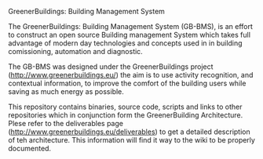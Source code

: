 GreenerBuildings: Building Management System

The GreenerBuildings: Building Management System (GB-BMS), is an effort to construct an open source Building management System which takes full advantage of modern day technologies and concepts used in in building comissioning, automation and diagnostic.

The GB-BMS was designed under the GreenerBuildings project (http://www.greenerbuildings.eu/) the aim is to use activity recognition, and contextual information, to improve the comfort of the building users while saving as much energy as possible.

This repository contains binaries, source code, scripts and links to other repositories which in conjunction form the GreenerBuilding Architecture. Plese refer to the deliverables page (http://www.greenerbuildings.eu/deliverables)  to get a detailed description of teh architecture. This information will find it way to the wiki to be properly documented.



